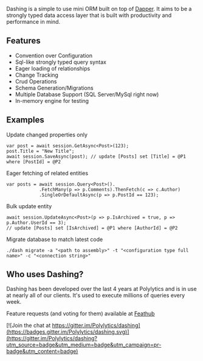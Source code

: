 Dashing is a simple to use mini ORM built on top of [Dapper](https://github.com/StackExchange/dapper-dot-net). 
It aims to be a strongly typed data access layer that is built with productivity and performance in mind.

Features
-----------------

* Convention over Configuration
* Sql-like strongly typed query syntax
* Eager loading of relationships
* Change Tracking
* Crud Operations
* Schema Generation/Migrations
* Multiple Database Support (SQL Server/MySql right now)
* In-memory engine for testing

Examples
------------------

Update changed properties only

    var post = await session.GetAsync<Post>(123);
    post.Title = "New Title";
    await session.SaveAsync(post); // update [Posts] set [Title] = @P1 where [PostId] = @P2

Eager fetching of related entities

    var posts = await session.Query<Post>().
                .FetchMany(p => p.Comments).ThenFetch(c => c.Author)
                .SingleOrDefaultAsync(p => p.PostId == 123);

Bulk update entity

    await session.UpdateAsync<Post>(p => p.IsArchived = true, p => p.Author.UserId == 3);
    // update [Posts] set [IsArchived] = @P1 where [AuthorId] = @P2

Migrate database to match latest code

    ./dash migrate -a "<path to assembly>" -t "<configuration type full name>" -c "<connection string>" 

Who uses Dashing?
---------------------------------

Dashing has been developed over the last 4 years at Polylytics and is in use at nearly all of our clients. It's used to execute millions of queries every week.

Feature requests (and voting for them) available at [Feathub](http://feathub.com/Polylytics/dashing)

[![Join the chat at https://gitter.im/Polylytics/dashing](https://badges.gitter.im/Polylytics/dashing.svg)](https://gitter.im/Polylytics/dashing?utm_source=badge&utm_medium=badge&utm_campaign=pr-badge&utm_content=badge) 

